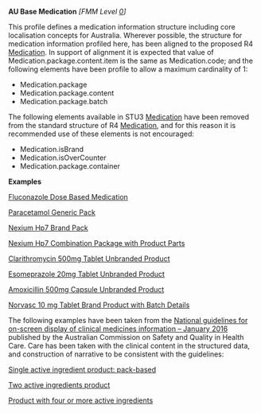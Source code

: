 **AU Base Medication**  *[FMM Level [0](guidance.html)]*

This profile defines a medication information structure including core localisation concepts for Australia. 
Wherever possible, the structure for medication information profiled here, has been aligned to the proposed R4 [Medication](http://hl7.org/fhir/2018May/medication.html). In support of alignment it is expected that value of Medication.package.content.item is the same as Medication.code; and the following elements have been profile to allow a maximum cardinality of 1:

* Medication.package
* Medication.package.content
* Medication.package.batch

The following elements available in STU3 [Medication](http://hl7.org/fhir/STU3/medication.html)  have been removed from the standard structure of R4 [Medication](http://hl7.org/fhir/2018May/medication.html), and for this reason it is recommended use of these elements is not encouraged:

* Medication.isBrand
* Medication.isOverCounter
* Medication.package.container

**Examples**

[Fluconazole Dose Based Medication](Medication-MedicationDoseBased.html)

[Paracetamol Generic Pack](medication-GenericPack0.html)

[Nexium Hp7 Brand Pack](medication-BrandedPack0.html)

[Nexium Hp7 Combination Package with Product Parts](medication-CombinationPackage0.html)

[Clarithromycin 500mg Tablet Unbranded Product](medication-UnbrandedProduct0.html)

[Esomeprazole 20mg Tablet Unbranded Product](medication-UnbrandedProduct1.html)

[Amoxicillin 500mg Capsule Unbranded Product](medication-UnbrandedProduct2.html)

[Norvasc 10 mg Tablet Brand Product with Batch Details](medication-BrandProductwithBatchDetails0.html)


The following examples have been taken from the [National guidelines for on-screen display of clinical medicines information – January 2016](https://www.safetyandquality.gov.au/publications/national-guidelines-for-on-screen-display-of-clinical-medicines-information/) published by the Australian Commission on Safety and Quality in Health Care. Care has been taken with the clinical content in the structured data, and construction of narrative to be consistent with the guidelines:

[Single active ingredient product: pack-based](medication-BrandedPackSingleActiveIngredient0.html)

[Two active ingredients product](medication-TwoActiveIngredientsProduct0.html)

[Product with four or more active ingredients](medication-FourOrMoreActiveIngredientsProduct0.html)
